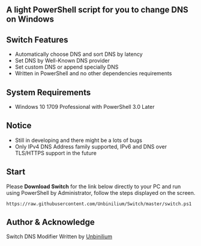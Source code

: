 ## A light PowerShell script for you to change DNS on Windows

## Switch Features
- Automatically choose DNS and sort DNS by latency
- Set DNS by Well-Known DNS provider
- Set custom DNS or append specially DNS
- Written in PowerShell and no other dependencies requirements

## System Requirements
- Windows 10 1709 Professional with PowerShell 3.0 Later

## Notice
- Still in developing and there might be a lots of bugs
- Only IPv4 DNS Address family supported, IPv6 and DNS over TLS/HTTPS support in the future

## Start
Please **Download Switch** for the link below directly to your PC and run using PowerShell by Administrator, follow the steps displayed on the screen.
```
https://raw.githubusercontent.com/Unbinilium/Switch/master/switch.ps1
```

## Author & Acknowledge
Switch DNS Modifier Written by <a href="https://github.com/Unbinilium" target="_blank">Unbinilium</a>
